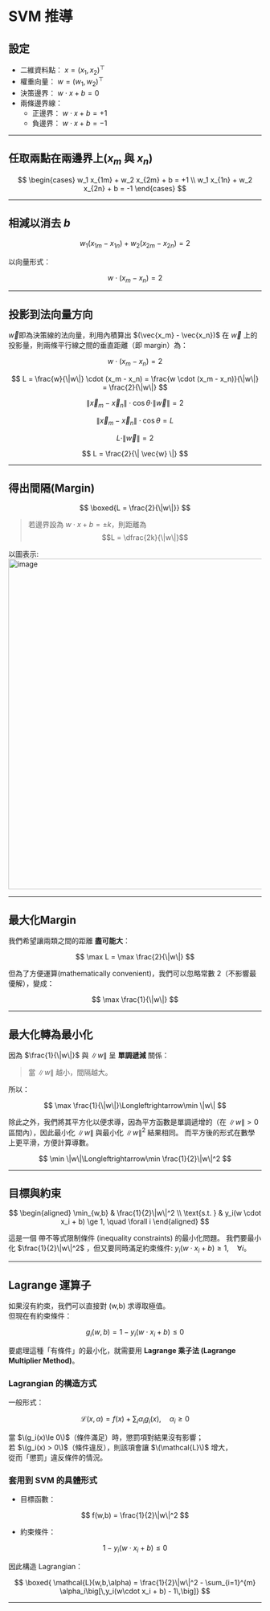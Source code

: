 # SVM 推導

## 設定
- 二維資料點： $x = (x_1, x_2)^\top$
- 權重向量： $w = (w_1, w_2)^\top$
- 決策邊界： $w \cdot x + b = 0$
- 兩條邊界線：
  - 正邊界： $w \cdot x + b = +1$
  - 負邊界： $w \cdot x + b = -1$

---

## 任取兩點在兩邊界上($x_{m}$ 與 $x_{n}$)
$$
\begin{cases}
w_1 x_{1m} + w_2 x_{2m} + b = +1 \\
w_1 x_{1n} + w_2 x_{2n} + b = -1
\end{cases}
$$

---

## 相減以消去 $b$
$$
w_1(x_{1m} - x_{1n}) + w_2(x_{2m} - x_{2n}) = 2
$$

以向量形式：

$$
w \cdot (x_m - x_n) = 2
$$

---

## 投影到法向量方向
$\vec{w}$即為決策線的法向量，利用內積算出 $(\vec{x_m} - \vec{x_n})$ 在 $\vec{w}$ 上的投影量，則兩條平行線之間的垂直距離（即 margin）為：

$$
w \cdot (x_m - x_n) = 2
$$

$$
L = \frac{w}{\|w\|} \cdot (x_m - x_n)
   = \frac{w \cdot (x_m - x_n)}{\|w\|}
   = \frac{2}{\|w\|}
$$

$$
\| \vec{x}_m - \vec{x}_n \| \cdot \cos\theta \cdot \| \vec{w} \| = 2
$$

$$
\| \vec{x}_m - \vec{x}_n \| \cdot \cos\theta = L
$$

$$
L \cdot \| \vec{w} \| = 2
$$

$$
L = \frac{2}{\| \vec{w} \|}
$$


---

## 得出間隔(Margin)
$$
\boxed{L = \frac{2}{\|w\|}}
$$

> 若邊界設為 $w \cdot x + b = \pm k$，則距離為  
> $$L = \dfrac{2k}{\|w\|}$$

以圖表示:
<img width="910" height="658" alt="image" src="https://github.com/user-attachments/assets/46870fba-61f1-4101-b32c-80d977f76dfd" /> <br>

---

## 最大化Margin 
我們希望讓兩類之間的距離 **盡可能大**：

$$
\max L = \max \frac{2}{\|w\|}
$$

但為了方便運算(mathematically convenient)，我們可以忽略常數 2（不影響最優解），變成：

$$
\max \frac{1}{\|w\|}
$$

---

## 最大化轉為最小化 
因為 $\frac{1}{\|w\|}$ 與 $\|w\|$ 呈 **單調遞減** 關係：

> 當 $\|w\|$ 越小，間隔越大。

所以：

$$
\max \frac{1}{\|w\|}\Longleftrightarrow\min \|w\|
$$

除此之外，我們將其平方化以便求導，因為平方函數是單調遞增的（在 $\|w\|>0$ 區間內），因此最小化 $\|w\|$ 與最小化 $\|w\|^2$ 結果相同。 
而平方後的形式在數學上更平滑，方便計算導數。

$$
\min \|w\|\Longleftrightarrow\min \frac{1}{2}\|w\|^2
$$


---

## 目標與約束

$$
\begin{aligned}
\min_{w,b} & \frac{1}{2}\|w\|^2 \\
\text{s.t. } & y_i(w \cdot x_i + b) \ge 1, \quad \forall i
\end{aligned}
$$

這是一個 帶不等式限制條件 (inequality constraints) 的最小化問題。
我們要最小化 $\frac{1}{2}\|w\|^2$ ，但又要同時滿足約束條件: $y_i(w \cdot x_i + b) \ge 1, \quad \forall i$。

---
## Lagrange 運算子
如果沒有約束，我們可以直接對 \(w,b\) 求導取極值。  
但現在有約束條件：

$$
g_i(w,b) = 1 - y_i(w\cdot x_i + b) \le 0
$$

要處理這種「有條件」的最小化，就需要用 **Lagrange 乘子法 (Lagrange Multiplier Method)**。  


### Lagrangian 的構造方式

一般形式：

$$
\mathcal{L}(x,\alpha) = f(x) + \sum_i \alpha_i g_i(x),
\quad \alpha_i \ge 0
$$

當 $\(g_i(x)\le 0\)$（條件滿足）時，懲罰項對結果沒有影響；  
若 $\(g_i(x) > 0\)$（條件違反），則該項會讓 $\(\mathcal{L}\)$ 增大，  
從而「懲罰」違反條件的情況。


### 套用到 SVM 的具體形式

- 目標函數：

$$
f(w,b) = \frac{1}{2}\|w\|^2
$$

- 約束條件：

$$
1 - y_i(w\cdot x_i + b) \le 0
$$

因此構造 Lagrangian：

$$
\boxed{
\mathcal{L}(w,b,\alpha)
= \frac{1}{2}\|w\|^2 - \sum_{i=1}^{m} \alpha_i\big[\,y_i(w\cdot x_i + b) - 1\,\big]}
$$

---
